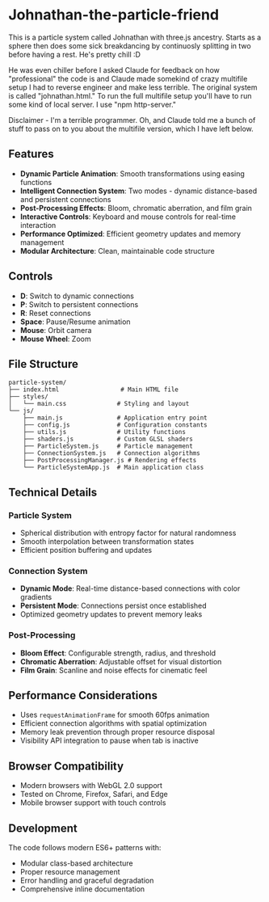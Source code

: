 # Johnathan-the-particle-friend

This is a particle system called Johnathan with three.js ancestry. Starts as a sphere then does some sick breakdancing by continuosly splitting in two before having a rest. He's pretty chill :D

He was even chiller before I asked Claude for feedback on how "professional" the code is and Claude made somekind of crazy multifile setup I had to reverse engineer and make less terrible.  The original system is called "johnathan.html."  To run the full multifile setup you'll have to run some kind of local server.  I use "npm http-server."  

Disclaimer - I'm a terrible programmer.  Oh, and Claude told me a bunch of stuff to pass on to you about the multifile version, which I have left below.

## Features

- **Dynamic Particle Animation**: Smooth transformations using easing functions
- **Intelligent Connection System**: Two modes - dynamic distance-based and persistent connections
- **Post-Processing Effects**: Bloom, chromatic aberration, and film grain
- **Interactive Controls**: Keyboard and mouse controls for real-time interaction
- **Performance Optimized**: Efficient geometry updates and memory management
- **Modular Architecture**: Clean, maintainable code structure

## Controls

- **D**: Switch to dynamic connections
- **P**: Switch to persistent connections  
- **R**: Reset connections
- **Space**: Pause/Resume animation
- **Mouse**: Orbit camera
- **Mouse Wheel**: Zoom

## File Structure

```
particle-system/
├── index.html                 # Main HTML file
├── styles/
│   └── main.css              # Styling and layout
└── js/
    ├── main.js               # Application entry point
    ├── config.js             # Configuration constants
    ├── utils.js              # Utility functions
    ├── shaders.js            # Custom GLSL shaders
    ├── ParticleSystem.js     # Particle management
    ├── ConnectionSystem.js   # Connection algorithms
    ├── PostProcessingManager.js # Rendering effects
    └── ParticleSystemApp.js  # Main application class
```

## Technical Details

### Particle System
- Spherical distribution with entropy factor for natural randomness
- Smooth interpolation between transformation states
- Efficient position buffering and updates

### Connection System
- **Dynamic Mode**: Real-time distance-based connections with color gradients
- **Persistent Mode**: Connections persist once established
- Optimized geometry updates to prevent memory leaks

### Post-Processing
- **Bloom Effect**: Configurable strength, radius, and threshold
- **Chromatic Aberration**: Adjustable offset for visual distortion
- **Film Grain**: Scanline and noise effects for cinematic feel

## Performance Considerations

- Uses `requestAnimationFrame` for smooth 60fps animation
- Efficient connection algorithms with spatial optimization
- Memory leak prevention through proper resource disposal
- Visibility API integration to pause when tab is inactive

## Browser Compatibility

- Modern browsers with WebGL 2.0 support
- Tested on Chrome, Firefox, Safari, and Edge
- Mobile browser support with touch controls

## Development

The code follows modern ES6+ patterns with:
- Modular class-based architecture
- Proper resource management
- Error handling and graceful degradation
- Comprehensive inline documentation


